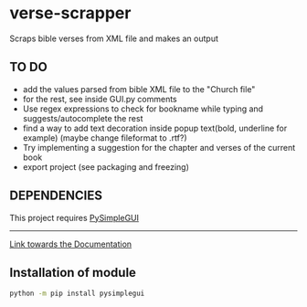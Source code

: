 # verse-scrapper
Scraps bible verses from XML file and makes an output


## TO DO
- add the values parsed from bible XML file to the "Church file"
- for the rest, see inside GUI.py comments
- Use regex expressions to check for bookname while typing and suggests/autocomplete the rest
- find a way to add text decoration inside popup text(bold, underline for example) (maybe change fileformat to .rtf?)
- Try implementing a suggestion for the chapter and verses of the current book
- export project (see packaging and freezing)

## DEPENDENCIES

This project requires [PySimpleGUI](https://pysimplegui.readthedocs.io/)
***
[Link towards the Documentation](https://pysimplegui.readthedocs.io/en/latest/call%20reference/)

## Installation of module

```sh
python -m pip install pysimplegui
```

